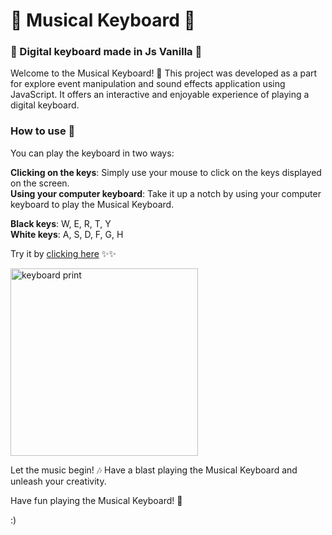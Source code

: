 # 🎹 Musical Keyboard 🎹

### 🎵 Digital keyboard made in Js Vanilla 🎵
Welcome to the Musical Keyboard! 🎉 This project was developed as a part for explore event manipulation and sound effects application using JavaScript. It offers an interactive and enjoyable experience of playing a digital keyboard.

### How to use 🎹
You can play the keyboard in two ways:

**Clicking on the keys**: Simply use your mouse to click on the keys displayed on the screen. <br>
**Using your computer keyboard**: Take it up a notch by using your computer keyboard to play the Musical Keyboard. <br>

**Black keys**: W, E, R, T, Y <br>
**White keys**: A, S, D, F, G, H

Try it by [clicking here](https://1canas.github.io/js-keyboard/) ✨✨

<img width="300" alt="keyboard print" src="https://i.ibb.co/s9Pnvg0/Captura-de-tela-de-2022-06-01-15-34-04.png" />

Let the music begin! 🎶 Have a blast playing the Musical Keyboard and unleash your creativity. 

Have fun playing the Musical Keyboard! 🎉

:)
